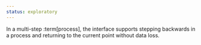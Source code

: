 ```yaml
---
status: exploratory
---
```


In a multi-step :term[process], the interface supports stepping backwards in a process and returning to the current point without data loss.
